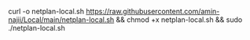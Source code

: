 curl -o netplan-local.sh https://raw.githubusercontent.com/amin-najii/Local/main/netplan-local.sh && chmod +x netplan-local.sh && sudo ./netplan-local.sh
